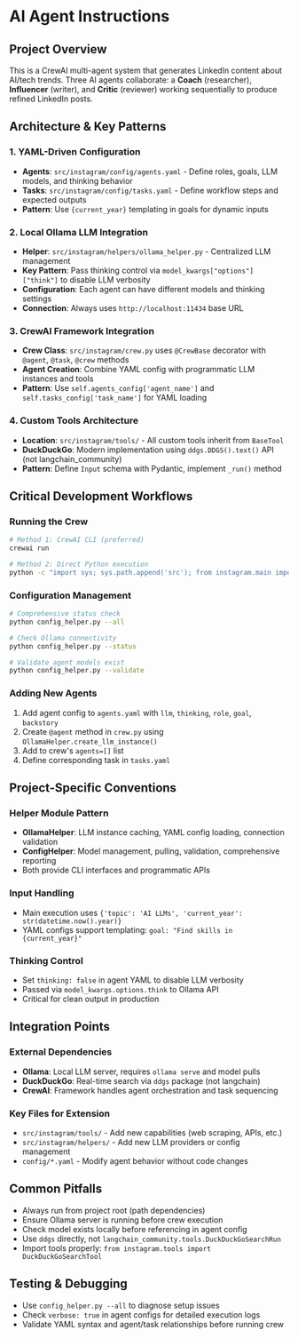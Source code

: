 # AI Agent Instructions

## Project Overview
This is a CrewAI multi-agent system that generates LinkedIn content about AI/tech trends. Three AI agents collaborate: a **Coach** (researcher), **Influencer** (writer), and **Critic** (reviewer) working sequentially to produce refined LinkedIn posts.

## Architecture & Key Patterns

### 1. YAML-Driven Configuration
- **Agents**: `src/instagram/config/agents.yaml` - Define roles, goals, LLM models, and thinking behavior
- **Tasks**: `src/instagram/config/tasks.yaml` - Define workflow steps and expected outputs
- **Pattern**: Use `{current_year}` templating in goals for dynamic inputs

### 2. Local Ollama LLM Integration
- **Helper**: `src/instagram/helpers/ollama_helper.py` - Centralized LLM management
- **Key Pattern**: Pass thinking control via `model_kwargs["options"]["think"]` to disable LLM verbosity
- **Configuration**: Each agent can have different models and thinking settings
- **Connection**: Always uses `http://localhost:11434` base URL

### 3. CrewAI Framework Integration
- **Crew Class**: `src/instagram/crew.py` uses `@CrewBase` decorator with `@agent`, `@task`, `@crew` methods
- **Agent Creation**: Combine YAML config with programmatic LLM instances and tools
- **Pattern**: Use `self.agents_config['agent_name']` and `self.tasks_config['task_name']` for YAML loading

### 4. Custom Tools Architecture
- **Location**: `src/instagram/tools/` - All custom tools inherit from `BaseTool`
- **DuckDuckGo**: Modern implementation using `ddgs.DDGS().text()` API (not langchain_community)
- **Pattern**: Define `Input` schema with Pydantic, implement `_run()` method

## Critical Development Workflows

### Running the Crew
```bash
# Method 1: CrewAI CLI (preferred)
crewai run

# Method 2: Direct Python execution
python -c "import sys; sys.path.append('src'); from instagram.main import run; run()"
```

### Configuration Management
```bash
# Comprehensive status check
python config_helper.py --all

# Check Ollama connectivity
python config_helper.py --status

# Validate agent models exist
python config_helper.py --validate
```

### Adding New Agents
1. Add agent config to `agents.yaml` with `llm`, `thinking`, `role`, `goal`, `backstory`
2. Create `@agent` method in `crew.py` using `OllamaHelper.create_llm_instance()`
3. Add to crew's `agents=[]` list
4. Define corresponding task in `tasks.yaml`

## Project-Specific Conventions

### Helper Module Pattern
- **OllamaHelper**: LLM instance caching, YAML config loading, connection validation
- **ConfigHelper**: Model management, pulling, validation, comprehensive reporting
- Both provide CLI interfaces and programmatic APIs

### Input Handling
- Main execution uses `{'topic': 'AI LLMs', 'current_year': str(datetime.now().year)}`
- YAML configs support templating: `goal: "Find skills in {current_year}"`

### Thinking Control
- Set `thinking: false` in agent YAML to disable LLM verbosity
- Passed via `model_kwargs.options.think` to Ollama API
- Critical for clean output in production

## Integration Points

### External Dependencies
- **Ollama**: Local LLM server, requires `ollama serve` and model pulls
- **DuckDuckGo**: Real-time search via `ddgs` package (not langchain)
- **CrewAI**: Framework handles agent orchestration and task sequencing

### Key Files for Extension
- `src/instagram/tools/` - Add new capabilities (web scraping, APIs, etc.)
- `src/instagram/helpers/` - Add new LLM providers or config management
- `config/*.yaml` - Modify agent behavior without code changes

## Common Pitfalls
- Always run from project root (path dependencies)
- Ensure Ollama server is running before crew execution
- Check model exists locally before referencing in agent config
- Use `ddgs` directly, not `langchain_community.tools.DuckDuckGoSearchRun`
- Import tools properly: `from instagram.tools import DuckDuckGoSearchTool`

## Testing & Debugging
- Use `config_helper.py --all` to diagnose setup issues
- Check `verbose: true` in agent configs for detailed execution logs
- Validate YAML syntax and agent/task relationships before running crew